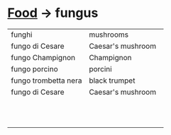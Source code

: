 # [Food](food.html) -> fungus

<table>
<tr>
<td width="50%">funghi</td>
<td>mushrooms</td>
</tr>
<tr>
<td width="50%">fungo di Cesare</td>
<td>Caesar's mushroom</td>
</tr>
<tr>
<td width="50%">fungo Champignon</td>
<td>Champignon</td>
</tr>
<tr>
<td width="50%">fungo porcino</td>
<td>porcini</td>
</tr>
<tr>
<td width="50%">fungo trombetta nera</td>
<td>black trumpet</td>
</tr>
<tr>
<td width="50%">fungo di Cesare</td>
<td>Caesar's mushroom</td>
</tr>
<tr>
<td width="50%"></td>
<td></td>
</tr>
<tr>
<td width="50%"></td>
<td></td>
</tr>
<tr>
<td width="50%"></td>
<td></td>
</tr>
<tr>
<td width="50%"></td>
<td></td>
</tr>
<tr>
<td width="50%"></td>
<td></td>
</tr>
<tr>
<td width="50%"></td>
<td></td>
</tr>
<tr>
<td width="50%"></td>
<td></td>
</tr>
<tr>
<td width="50%"></td>
<td></td>
</tr>
<tr>
<td width="50%"></td>
<td></td>
</tr>
<tr>
<td width="50%"></td>
<td></td>
</tr>
<tr>
<td width="50%"></td>
<td></td>
</tr>
</table>
